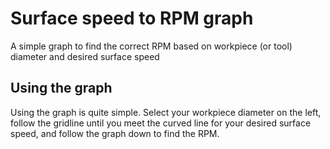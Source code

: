 # Surface speed to RPM graph

A simple graph to find the correct RPM based on workpiece (or tool) diameter and desired surface speed

## Using the graph

Using the graph is quite simple. Select your workpiece diameter on the left, follow the gridline until you meet the curved line for your desired surface speed, and follow the graph down to find the RPM.